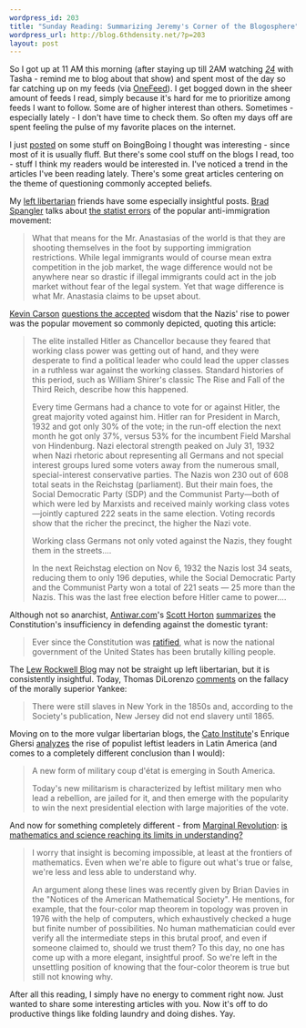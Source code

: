 ```yaml
--- 
wordpress_id: 203
title: "Sunday Reading: Summarizing Jeremy's Corner of the Blogosphere"
wordpress_url: http://blog.6thdensity.net/?p=203
layout: post
---
```

So I got up at 11 AM this morning (after staying up till 2AM watching <em><a href="http://www.fox.com/24/">24</a> </em>with Tasha - remind me to blog about that show) and spent most of the day so far catching up on my feeds (via <a href="http://onefeed.com">OneFeed</a>).  I get bogged down in the sheer amount of feeds I read, simply because it's hard for me to prioritize among feeds I want to follow.  Some are of higher interest than others.  Sometimes - especially lately - I don't have time to check them.  So often my days off are spent feeling the pulse of my favorite places on the internet.

I just <a href="http://blog.6thdensity.net/?p=202">posted</a> on some stuff on BoingBoing I thought was interesting - since most of it is usually fluff.  But there's some cool stuff on the blogs I read, too - stuff I think my readers would be interested in. I've noticed a trend in the articles I've been reading lately.  There's some great articles centering on the theme of questioning commonly accepted beliefs.

My <a href="http://libertarianleft.bravehost.com/">left libertarian</a> friends have some especially insightful posts.  <a href="http://www.bradspangler.com">Brad Spangler</a> talks about <a href="http://www.bradspangler.com/blog/archives/269">the statist errors</a> of the popular anti-immigration movement:
<blockquote>What that means for the Mr. Anastasias of the world is that they are shooting themselves in the foot by supporting immigration restrictions. While legal immigrants would of course mean extra competition in the job market, the wage difference would not be anywhere near so drastic if illegal immigrants could act in the job market without fear of the legal system. Yet that wage difference is what Mr. Anastasia claims to be upset about.</blockquote>
<a href="http://mutualist.blogspot.com">Kevin Carson</a> <a href="http://mutualist.blogspot.com/2006/01/class-nature-of-fascism.html">questions the accepted</a> wisdom that the Nazis' rise to power was the popular movement so commonly depicted, quoting this article:
<blockquote>The elite installed Hitler as Chancellor because they feared that working class power was getting out of hand, and they were desperate to find a political leader who could lead the upper classes in a ruthless war against the working classes. Standard histories of this period, such as William Shirer's classic The Rise and Fall of the Third Reich, describe how this happened.

Every time Germans had a chance to vote for or against Hitler, the great majority voted against him. Hitler ran for President in March, 1932 and got only 30% of the vote; in the run-off election the next month he got only 37%, versus 53% for the incumbent Field Marshal von Hindenburg. Nazi electoral strength peaked on July 31, 1932 when Nazi rhetoric about representing all Germans and not special interest groups lured some voters away from the numerous small, special-interest conservative parties. The Nazis won 230 out of 608 total seats in the Reichstag (parliament). But their main foes, the Social Democratic Party (SDP) and the Communist Party—both of which were led by Marxists and received mainly working class votes—jointly captured 222 seats in the same election. Voting records show that the richer the precinct, the higher the Nazi vote.

Working class Germans not only voted against the Nazis, they fought them in the streets....

In the next Reichstag election on Nov 6, 1932 the Nazis lost 34 seats, reducing them to only 196 deputies, while the Social Democratic Party and the Communist Party won a total of 221 seats — 25 more than the Nazis. This was the last free election before Hitler came to power....</blockquote>
Although not so anarchist, <a href="http://antiwar.com">Antiwar.com</a>'s <a href="http://thestressblog.com">Scott Horton</a> <a href="http://antiwar.com/horton/?articleid=6510">summarizes</a> the Constitution's insufficiency in defending against the domestic tyrant:
<blockquote>Ever since the Constitution was <a href="http://college.hmco.com/history/readerscomp/rcah/html/ah_073800_ratification.htm">ratified</a>,    what is now the national government of the United States has been brutally killing    people.</blockquote>
The <a href="http://blog.lewrockwell.com/">Lew Rockwell Blog</a> may not be straight up left libertarian, but it is consistently insightful.  Today, Thomas DiLorenzo <a href="http://blog.lewrockwell.com/lewrw/archives/009675.html">comments</a> on the fallacy of the morally superior Yankee:
<blockquote>There were still slaves in New York in the 1850s and, according to the Society's publication, New Jersey did not end slavery until 1865.</blockquote>
Moving on to the more vulgar libertarian blogs, the <a href="http://www.cato.org">Cato Institute</a>'s Enrique Ghersi <a href="http://www.cato.org/pub_display.php?pub_id=5360">analyzes</a> the rise of populist leftist leaders in Latin America (and comes to a completely different conclusion than I would):
<blockquote>A new form of military coup d'état is emerging in South America.

Today's new militarism is characterized by leftist military men who lead a rebellion, are jailed for it, and then emerge with the popularity to win the next presidential election with large majorities of the vote.</blockquote>
And now for something completely different - from <a href="http://www.marginalrevolution.com">Marginal Revolution</a>: <a href="http://www.marginalrevolution.com/marginalrevolution/2006/01/the_end_of_insi.html">is mathematics and science reaching its limits in understanding?</a>
<blockquote>I worry that insight is becoming impossible, at least at the frontiers of mathematics. Even when we're able to figure out what's true or false, we're less and less able to understand why.

An argument along these lines was recently given by Brian Davies in the "Notices of the American Mathematical Society". He mentions, for example, that the four-color map theorem in topology was proven in 1976 with the help of computers, which exhaustively checked a huge but finite number of possibilities. No human mathematician could ever verify all the intermediate steps in this brutal proof, and even if someone claimed to, should we trust them? To this day, no one has come up with a more elegant, insightful proof. So we're left in the unsettling position of knowing that the four-color theorem is true but still not knowing why.</blockquote>
After all this reading, I simply have no energy to comment right now.  Just wanted to share some interesting articles with you.  Now it's off to do productive things like folding laundry and doing dishes.  Yay.
